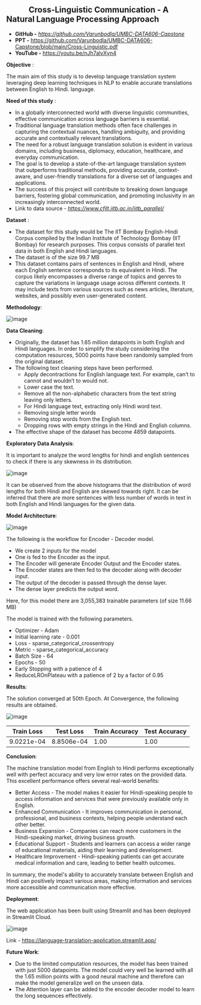 ## $~~~~~~~~~~~$ Cross-Linguistic Communication - A Natural Language Processing Approach
- **GitHub -** *https://github.com/Varunbodla/UMBC-DATA606-Capstone*
- **PPT -** https://github.com/Varunbodla/UMBC-DATA606-Capstone/blob/main/Cross-Linguistic.pdf
- **YouTube -** https://youtu.be/nJh7alvXyn4

**Objective** :

  The main aim of this study is to develop language translation system leveraging deep learning techniques in NLP to enable accurate translations between English to Hindi. language.

**Need of this study** :
* In a globally interconnected world with diverse linguistic communities, effective communication across language barriers is essential.
* Traditional language translation methods often face challenges in capturing the contextual nuances, handling ambiguity, and providing accurate and contextually relevant translations.
* The need for a robust language translation solution is evident in various domains, including business, diplomacy, education, healthcare, and everyday communication.
* The goal is to develop a state-of-the-art language translation system that outperforms traditional methods, providing accurate, context-aware, and user-friendly translations for a diverse set of languages and applications.
* The success of this project will contribute to breaking down language barriers, fostering global communication, and promoting inclusivity in an increasingly interconnected world.
* Link to data source - *https://www.cfilt.iitb.ac.in/iitb_parallel/*

**Dataset** : 
* The dataset for this study would be The IIT Bombay English-Hindi Corpus compiled by the Indian Institute of Technology Bombay (IIT Bombay) for research purposes. This corpus consists of parallel text data in both English and Hindi languages.
* The dataset is of the size 99.7 MB
* This dataset contains pairs of sentences in English and Hindi, where each English sentence corresponds to its equivalent in Hindi. The corpus likely encompasses a diverse range of topics and genres to capture the variations in language usage across different contexts. It may include texts from various sources such as news articles, literature, websites, and possibly even user-generated content.

**Methodology**:

![image](https://github.com/Varunbodla/UMBC-DATA606-Capstone/assets/85016388/a5e09ad4-5fe2-43db-ab67-aea6c668740b)

**Data Cleaning**:
- Originally, the dataset has 1.65 million datapoints in both English and Hindi languages. In order to simplify the study considering the computation resources, 5000 points 
  have been randomly sampled from the original dataset.
- The following text cleaning steps have been performed.
   - Apply decontractions for English language text. For example, can’t to cannot and wouldn’t to would not.
   - Lower case the text. 
   - Remove all the non-alphabetic characters from the text string leaving only letters.
   - For Hindi language text, extracting only Hindi word text.
   - Removing single letter words
   - Removing stop words from the English text.
   - Dropping rows with empty strings in the Hindi and English columns.
 - The effective shape of the dataset has become 4859 datapoints.

**Exploratory Data Analysis**:

It is important to analyze the word lengths for hindi and english sentences to check if there is any skewness in its distribution.

![image](https://github.com/Varunbodla/UMBC-DATA606-Capstone/assets/85016388/25b2ec08-aa74-4453-aec4-ce4c20dbe4d2)

It can be observed from the above histograms that the distribution of word lengths for both Hindi and English are skewed towards right. It can be inferred that there are more sentences with less number of words in text in both English and Hindi languages for the given data.

**Model Architecture**:

![image](https://github.com/Varunbodla/UMBC-DATA606-Capstone/assets/85016388/7ff9260a-20b0-488b-990a-6264f9f214e4)

The following is the workflow for Encoder - Decoder model.

- We create 2 inputs for the model
- One is fed to the Encoder as the input.
- The Encoder will generate Encoder Output and the Encoder states.
- The Encoder states are then fed to the decoder along with decoder input.
- The output of the decoder is passed through the dense layer.
- The dense layer predicts the output word.

Here, for this model there are 3,055,383 trainable parameters (of size 11.66 MB)

The model is trained with the following parameters.

- Optimizer - Adam
- Initial learning rate - 0.001
- Loss - sparse_categorical_crossentropy
- Metric - sparse_categorical_accuracy
- Batch Size - 64
- Epochs - 50 
- Early Stopping with a patience of 4
- ReduceLROnPlateau with a patience of 2 by a factor of 0.95

**Results**:

The solution converged at 50th Epoch. At Convergence, the following results are obtained.

![image](https://github.com/Varunbodla/UMBC-DATA606-Capstone/assets/85016388/e64f1e52-4247-4584-ad16-9bd004f91815)

| Train Loss  | Test Loss   | Train Accuracy | Test Accuracy |
|-------------|-------------|----------------|---------------|
| 9.0221e-04  | 8.8506e-04  | 1.00           | 1.00          |

**Conclusion**:

The machine translation model from English to Hindi performs exceptionally well with perfect accuracy and very low error rates on the provided data. This excellent performance offers several real-world benefits:

- Better Access - The model makes it easier for Hindi-speaking people to access information and services that were previously available only in English.
- Enhanced Communication - It improves communication in personal, professional, and business contexts, helping people understand each other better.
- Business Expansion - Companies can reach more customers in the Hindi-speaking market, driving business growth.
- Educational Support -  Students and learners can access a wider range of educational materials, aiding their learning and development.
- Healthcare Improvement -  Hindi-speaking patients can get accurate medical information and care, leading to better health outcomes.

In summary, the model's ability to accurately translate between English and Hindi can positively impact various areas, making information and services more accessible and communication more effective.

**Deployment**:

The web application has been built using Streamlit and has been deployed in Streamlit Cloud.

![image](https://github.com/Varunbodla/UMBC-DATA606-Capstone/assets/85016388/957b1617-15ce-48e0-a0c8-c7b82c005df4)

Link - https://language-translation-application.streamlit.app/

**Future Work**:

- Due to the limited computation resources, the model has been trained with just 5000 datapoints. The model could very well be learned with all the 1.65 million points with   a good neural machine and therefore can make the model generalize well on the unseen data.
- The Attention layer can be added to the encoder decoder model to learn the long sequences effectively.
